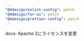 ```yaml
---
"@4design/eslint-config": patch
"@4design/for-ui": patch
"@4design/prettier-config": patch
---
```


docs: Apache 2にライセンスを変更
